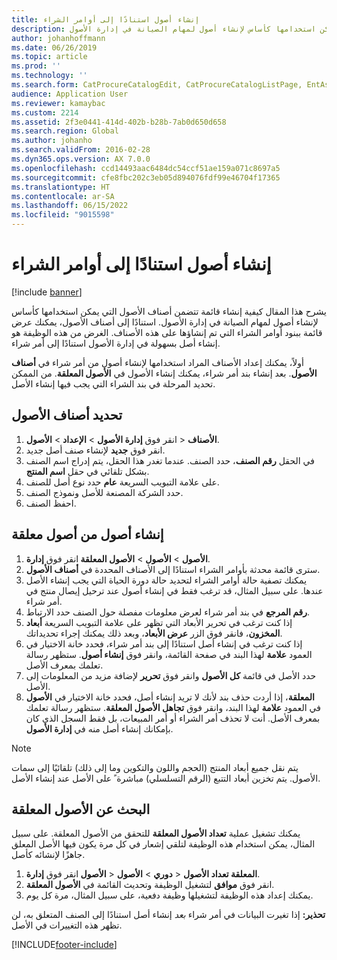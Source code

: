 ```yaml
---
title: إنشاء أصول استنادًا إلى أوامر الشراء
description: يشرح هذا المقال كيفية إنشاء قائمة تتضمن أصناف الأصول التي يمكن استخدامها كأساس لإنشاء أصول لمهام الصيانة في إدارة الأصول.
author: johanhoffmann
ms.date: 06/26/2019
ms.topic: article
ms.prod: ''
ms.technology: ''
ms.search.form: CatProcureCatalogEdit, CatProcureCatalogListPage, EntAssetObjectItem, EntAssetPendingAssets
audience: Application User
ms.reviewer: kamaybac
ms.custom: 2214
ms.assetid: 2f3e0441-414d-402b-b28b-7ab0d650d658
ms.search.region: Global
ms.author: johanho
ms.search.validFrom: 2016-02-28
ms.dyn365.ops.version: AX 7.0.0
ms.openlocfilehash: ccd14493aac6484dc54ccf51ae159a071c8697a5
ms.sourcegitcommit: cfe8fbc202c3eb05d894076fdf99e46704f17365
ms.translationtype: HT
ms.contentlocale: ar-SA
ms.lasthandoff: 06/15/2022
ms.locfileid: "9015598"
---
```

# <a name="create-assets-based-on-purchase-orders"></a>إنشاء أصول استنادًا إلى أوامر الشراء

[!include [banner](../../includes/banner.md)]

 

يشرح هذا المقال كيفية إنشاء قائمة تتضمن أصناف الأصول التي يمكن استخدامها كأساس لإنشاء أصول لمهام الصيانة في إدارة الأصول. استنادًا إلى أصناف الأصول، يمكنك عرض قائمة ببنود أوامر الشراء التي تم إنشاؤها على هذه الأصناف. الغرض من هذه الوظيفة هو إنشاء أصل بسهولة في إدارة الأصول استنادًا إلى أمر شراء.

أولاً، يمكنك إعداد الأصناف المراد استخدامها لإنشاء أصول من أمر شراء في **أصناف الأصول**. بعد إنشاء بند أمر شراء، يمكنك إنشاء الأصول في **الأصول المعلقة**. من الممكن تحديد المرحلة في بند الشراء التي يجب فيها إنشاء الأصل.


## <a name="select-asset-items"></a>تحديد أصناف الأصول

1. انقر فوق **إدارة الأصول** > **الإعداد** > **الأصول‏‎** > **الأصناف**.
2. انقر فوق **جديد** لإنشاء صنف أصل جديد.
3. في الحقل **رقم الصنف**، حدد الصنف. عندما تغدر هذا الحقل، يتم إدراج اسم الصنف بشكل تلقائي في حقل **اسم المنتج**.
4. على علامة التبويب السريعة **عام** حدد نوع أصل للصنف.
5. حدد الشركة المصنعة للأصل ونموذج الصنف.
6. احفظ الصنف.


## <a name="create-assets-from-pending-assets"></a>إنشاء أصول من أصول معلقة

1. انقر فوق **إدارة‏‎ الأصول** > **الأصول** > **الأصول المعلقة**.
2. سترى قائمة محدثة بأوامر الشراء استنادًا إلى الأصناف المحددة في **أصناف الأصول**.
3. يمكنك تصفية حالة أوامر الشراء لتحديد حالة دورة الحياة التي يجب إنشاء الأصل عندها. على سبيل المثال، قد ترغب فقط في إنشاء أصول عند ترحيل إيصال منتج في أمر شراء.
4. حدد الارتباط‏‎ **رقم المرجع** في بند أمر شراء لعرض معلومات مفصلة حول الصنف.
5. إذا كنت ترغب في تحرير الأبعاد التي تظهر على علامة التبويب السريعة **أبعاد المخزون**، فانقر فوق الزر **عرض الأبعاد**، وبعد ذلك يمكنك إجراء تحديداتك.
6. إذا كنت ترغب في إنشاء أصل استنادًا إلى بند أمر شراء، فحدد خانة الاختيار في العمود **علامة** لهذا البند في صفحة القائمة، وانقر فوق **إنشاء أصول**. ستظهر رسالة تعلمك بمعرف الأصل.
7. حدد الأصل في قائمة **كل الأصول** وانقر فوق **تحرير** لإضافة مزيد من المعلومات إلى الأصل.
8. في **الأصول‏‎ المعلقة**، إذا أردت حذف بند لأنك لا تريد إنشاء أصل، فحدد خانة الاختيار في العمود **علامة** لهذا البند، وانقر فوق **تجاهل الأصول المعلقة**. ستظهر رسالة تعلمك بمعرف الأصل. أنت لا تحذف أمر الشراء أو أمر المبيعات، بل فقط السجل الذي كان بإمكانك إنشاء أصل منه في **إدارة الأصول**.

>[!NOTE]
>يتم نقل جميع أبعاد المنتج (الحجم واللون والتكوين وما إلى ذلك) تلقائيًا إلى سمات الأصول. يتم تخزين أبعاد التتبع (الرقم التسلسلي) مباشرة ً على الأصل عند إنشاء الأصل.


## <a name="find-pending-assets"></a>البحث عن الأصول المعلقة

يمكنك تشغيل عملية **تعداد الأصول المعلقة** للتحقق من الأصول المعلقة. على سبيل المثال، يمكن استخدام هذه الوظيفة لتلقي إشعار في كل مرة يكون فيها الأصل المعلق جاهزًا لإنشائه كأصل.

1. انقر فوق **إدارة‏‎ الأصول‏‎** > **دوري** > **الأصول‏‎** > **تعداد الأصول‏‎ المعلقة**.
2. انقر فوق **موافق** لتشغيل الوظيفة وتحديث القائمة في **الأصول المعلقة**.
3. يمكنك إعداد هذه الوظيفة لتشغيلها وظيفة دفعية، على سبيل المثال، مرة كل يوم.

**تحذير:** إذا تغيرت البيانات في أمر شراء *بعد* إنشاء أصل استنادًا إلى الصنف المتعلق به، لن تظهر هذه التغييرات في الأصل.


[!INCLUDE[footer-include](../../../includes/footer-banner.md)]